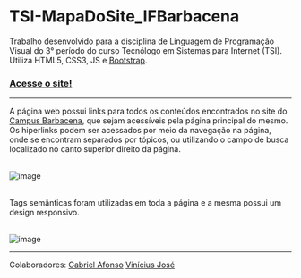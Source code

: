 # TSI-MapaDoSite_IFBarbacena
Trabalho desenvolvido para a disciplina de Linguagem de Programação Visual do 3° período do curso Tecnólogo em Sistemas para Internet (TSI). Utiliza HTML5, CSS3, JS e <a href="https://getbootstrap.com/">Bootstrap</a>.

<h3><a href="https://viniciusjpsilva.github.io/TSI-MapaDoSite_IFBarbacena/">Acesse o site!</a></h3>

<hr>
A página web possui links para todos os conteúdos encontrados no site do <a href="https://www.ifsudestemg.edu.br/barbacena" target="_blank">Campus Barbacena</a>, que sejam acessíveis pela página principal do mesmo.

<br>
Os hiperlinks podem ser acessados por meio da navegação na página, onde se encontram separados por tópicos, ou utilizando o campo de busca localizado no canto superior direito da página.
<br><br>

![image](https://user-images.githubusercontent.com/81810017/230100789-b3fc5475-d6fc-4422-99e2-fee89715e8ce.png)

<br>
Tags semânticas foram utilizadas em toda a página e a mesma possui um design responsivo.
<br><br>

![image](https://user-images.githubusercontent.com/81810017/230103659-398afe90-54e9-43a6-9737-a9baf43fa7c0.png)

<hr>
Colaboradores:
<a href="https://github.com/GabrielBarbosaAfo">Gabriel Afonso</a>
<a href="https://github.com/ViniciusJPSilva">Vinícius José</a>
